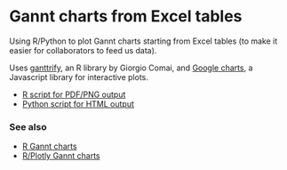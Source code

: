 # Gannt charts from Excel tables

Using R/Python to plot Gannt charts starting from Excel tables
(to make it easier for collaborators to feed us data).

Uses [ganttrify](https://github.com/giocomai/ganttrify), an R
library by Giorgio Comai, and [Google charts](https://developers.google.com/chart/interactive/docs/gallery/ganttchart),
a Javascript library for interactive plots.

* [R script for PDF/PNG output](r-plot)
* [Python script for HTML output](html-plot)

### See also

* [R Gannt charts](https://jtr13.github.io/cc19/gantt-charts.html)
* [R/Plotly Gannt charts](https://plotly.com/r/gantt/)
